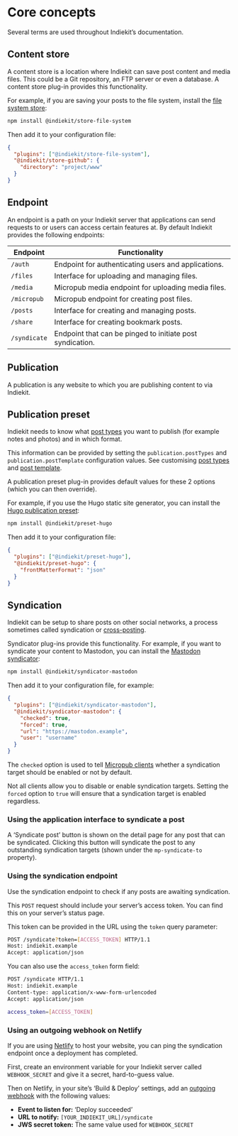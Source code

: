 # Core concepts

Several terms are used throughout Indiekit’s documentation.

## Content store

A content store is a location where Indiekit can save post content and media files. This could be a Git repository, an FTP server or even a database. A content store plug-in provides this functionality.

For example, if you are saving your posts to the file system, install the [file system store](https://npmjs.org/package/@indiekit/store-file-system):

```sh
npm install @indiekit/store-file-system
```

Then add it to your configuration file:

```json
{
  "plugins": ["@indiekit/store-file-system"],
  "@indiekit/store-github": {
    "directory": "project/www"
  }
}
```

## Endpoint

An endpoint is a path on your Indiekit server that applications can send requests to or users can access certain features at. By default Indiekit provides the following endpoints:

| Endpoint     | Functionality                                               |
| ------------ | ----------------------------------------------------------- |
| `/auth`      | Endpoint for authenticating users and applications.         |
| `/files`     | Interface for uploading and managing files.                 |
| `/media`     | Micropub media endpoint for uploading media files.          |
| `/micropub`  | Micropub endpoint for creating post files.                  |
| `/posts`     | Interface for creating and managing posts.                  |
| `/share`     | Interface for creating bookmark posts.                      |
| `/syndicate` | Endpoint that can be pinged to initiate post syndication.   |

## Publication

A publication is any website to which you are publishing content to via Indiekit.

## Publication preset

Indiekit needs to know what [post types](https://indieweb.org/posts#Types_of_Posts) you want to publish (for example notes and photos) and in which format.

This information can be provided by setting the `publication.postTypes` and `publication.postTemplate` configuration values. See customising [post types](configuration/post-types.md) and [post template](configuration/post-template.md).

A publication preset plug-in provides default values for these 2 options (which you can then override).

For example, if you use the Hugo static site generator, you can install the [Hugo publication preset](plugins/index.md#hugo):

```sh
npm install @indiekit/preset-hugo
```

Then add it to your configuration file:

```json
{
  "plugins": ["@indiekit/preset-hugo"],
  "@indiekit/preset-hugo": {
    "frontMatterFormat": "json"
  }
}
```

## Syndication

Indiekit can be setup to share posts on other social networks, a process sometimes called syndication or [cross-posting](https://indieweb.org/cross-posting).

Syndicator plug-ins provide this functionality. For example, if you want to syndicate your content to Mastodon, you can install the [Mastodon syndicator](plugins/index.md#mastodon):

```sh
npm install @indiekit/syndicator-mastodon
```

Then add it to your configuration file, for example:

```json
{
  "plugins": ["@indiekit/syndicator-mastodon"],
  "@indiekit/syndicator-mastodon": {
    "checked": true,
    "forced": true,
    "url": "https://mastodon.example",
    "user": "username"
  }
}
```

The `checked` option is used to tell [Micropub clients](clients.md) whether a syndication target should be enabled or not by default.

Not all clients allow you to disable or enable syndication targets. Setting the `forced` option to `true` will ensure that a syndication target is enabled regardless.

### Using the application interface to syndicate a post

A ‘Syndicate post’ button is shown on the detail page for any post that can be syndicated. Clicking this button will syndicate the post to any outstanding syndication targets (shown under the `mp-syndicate-to` property).

### Using the syndication endpoint

Use the syndication endpoint to check if any posts are awaiting syndication.

This `POST` request should include your server’s access token. You can find this on your server’s status page.

This token can be provided in the URL using the `token` query parameter:

```sh
POST /syndicate?token=[ACCESS_TOKEN] HTTP/1.1
Host: indiekit.example
Accept: application/json
```

You can also use the `access_token` form field:

```sh
POST /syndicate HTTP/1.1
Host: indiekit.example
Content-type: application/x-www-form-urlencoded
Accept: application/json

access_token=[ACCESS_TOKEN]
```

### Using an outgoing webhook on Netlify

If you are using [Netlify](https://www.netlify.com) to host your website, you can ping the syndication endpoint once a deployment has completed.

First, create an environment variable for your Indiekit server called `WEBHOOK_SECRET` and give it a secret, hard-to-guess value.

Then on Netlify, in your site’s ‘Build & Deploy’ settings, add an [outgoing webhook](https://docs.netlify.com/site-deploys/notifications/#outgoing-webhooks) with the following values:

* **Event to listen for:** ‘Deploy succeeded’
* **URL to notify:** `[YOUR_INDIEKIT_URL]/syndicate`
* **JWS secret token:** The same value used for `WEBHOOK_SECRET`
